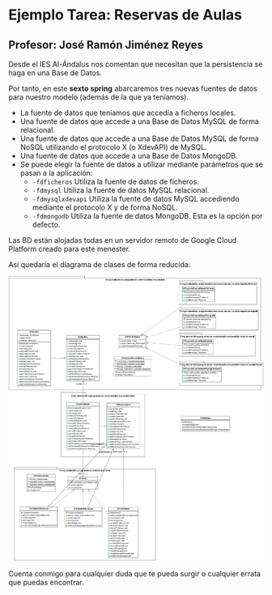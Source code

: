 # Ejemplo Tarea: Reservas de Aulas
## Profesor: José Ramón Jiménez Reyes

Desde el IES Al-Ándalus nos comentan que necesitan que la persistencia se haga en una Base de Datos.

Por tanto, en este **sexto spring** abarcaremos tres nuevas fuentes de datos para nuestro modelo (además de la que ya teníamos).

- La fuente de datos que teníamos que accedía a ficheros locales.
- Una fuente de datos que accede a una Base de Datos MySQL de forma relacional.
- Una fuente de datos que accede a una Base de Datos MySQL de forma NoSQL utilizando el protocolo X (o  XdevAPI) de MySQL.
- Una fuente de datos que accede a una Base de Datos MongoDB.
- Se puede elegir la fuente de datos a utilizar mediante parámetros que se pasan a la aplicación:
    - `-fdficheros` Utiliza la fuente de datos de ficheros.
    - `-fdmysql` Utiliza la fuente de datos MySQL relacional.
    - `-fdmysqlxdevapi` Utiliza la fuente de datos MySQL accediendo mediante el protocolo X y de forma NoSQL.
    - `-fdmongodb` Utiliza la fuente de datos MongoDB. Esta es la opción por defecto. 
    
Las BD están alojadas todas en un servidor remoto de Google Cloud Platform creado para este menester.

Así quedaría el diagrama de clases de forma reducida:

![Diagrama de clases para reservasaulas](src/main/resources/org/iesalandalus/programacion/reservasaulas/reservasAulas.png)

Cuenta conmigo para cualquier duda que te pueda surgir o cualquier errata que puedas encontrar.


